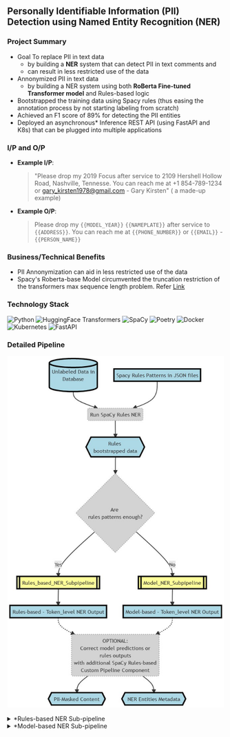 ## Personally Identifiable Information (PII) Detection using Named Entity Recognition (NER)

### Project Summary

 - Goal To replace PII in text data
    - by building a **NER** system that can detect PII in text comments and
    - can result in less restricted use of the data
- Annonymized PII in text data
    - by building a NER system using both **RoBerta Fine-tuned Transformer model** and Rules-based logic
- Bootstrapped the training data using Spacy rules (thus easing the annotation process by not starting labeling from scratch) 
- Achieved an F1 score of 89% for detecting the PII entities
- Deployed an asynchronous* Inference REST API (using FastAPI and K8s) that can be plugged into multiple applications

### I/P and O/P

- **Example I/P**:
     > "Please drop my 2019 Focus after service to 2109 Hershell Hollow Road, Nashville, Tennesse. You can reach me at +1 854-789-1234 or gary_kirsten1978@gmail.com - Gary Kirsten" ( a made-up example)
- **Example O/P**: <br> 
     > Please drop my `{{MODEL_YEAR}}` `{{NAMEPLATE}}` after service to `{{ADDRESS}}`. You can reach me at `{{PHONE_NUMBER}}` or `{{EMAIL}}` - `{{PERSON_NAME}}`

### Business/Technical Benefits

- PII Annonymization can aid in less restricted use of the data
- Spacy's Roberta-base Model circumvented the truncation restriction of the transformers max sequence length problem. Refer [Link](https://spacy.io/api/transformer#span_getters)

### Technology Stack

![Python](https://img.shields.io/badge/-Python-green?style=for-the-badge=white) ![HuggingFace Transformers](https://img.shields.io/badge/-Transformers-blue?style=for-the-badge=white) ![SpaCy](https://img.shields.io/badge/-SpaCy-green?style=for-the-badge=white) ![Poetry](https://img.shields.io/badge/-Poetry-brown?style=for-the-badge=white) ![Docker](https://img.shields.io/badge/-Docker-green?style=for-the-badge=white) ![Kubernetes](https://img.shields.io/badge/-Kubernetes-blue?style=for-the-badge=white) ![FastAPI](https://img.shields.io/badge/-FastAPI-orange?style=for-the-badge=white)

### Detailed Pipeline

 ![](../images/proj2_pii_ner_main_pipeline.png)
 
   <details><summary>*Rules-based NER Sub-pipeline</summary>
 
  ![sub-pipeline1](../images/proj2_pii_nersub_pipeline1.png)

  </details>

  <details><summary>*Model-based NER Sub-pipeline</summary>
 
  ![image](https://user-images.githubusercontent.com/24909551/160360810-92e093e1-8d9f-4c18-90ac-e4606925b4f1.png)

  ![image](https://user-images.githubusercontent.com/24909551/160360867-3fd67ec6-51ea-4a6d-a6e3-5848dcccc036.png)

  
  </details>
